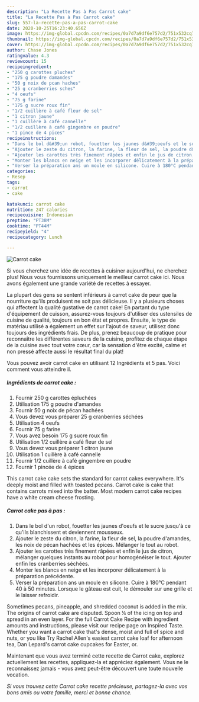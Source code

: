 ```yaml
---
description: "La Recette Pas à Pas Carrot cake"
title: "La Recette Pas à Pas Carrot cake"
slug: 557-la-recette-pas-a-pas-carrot-cake
date: 2020-10-25T16:23:40.656Z
image: https://img-global.cpcdn.com/recipes/0a7d7a9df6e757d2/751x532cq70/carrot-cake-photo-principale-de-la-recette.jpg
thumbnail: https://img-global.cpcdn.com/recipes/0a7d7a9df6e757d2/751x532cq70/carrot-cake-photo-principale-de-la-recette.jpg
cover: https://img-global.cpcdn.com/recipes/0a7d7a9df6e757d2/751x532cq70/carrot-cake-photo-principale-de-la-recette.jpg
author: Chase Jones
ratingvalue: 4.3
reviewcount: 15
recipeingredient:
- "250 g carottes pluches"
- "175 g poudre damandes"
- "50 g noix de pcan haches"
- "25 g cranberries sches"
- "4 oeufs"
- "75 g farine"
- "175 g sucre roux fin"
- "1/2 cuillère à café fleur de sel"
- "1 citron jaune"
- "1 cuillère à café cannelle"
- "1/2 cuillère à café gingembre en poudre"
- "1 pince de 4 pices"
recipeinstructions:
- "Dans le bol d&#39;un robot, fouetter les jaunes d&#39;oeufs et le sucre jusqu&#39;à ce qu&#39;ils blanchissent et deviennent mousseux."
- "Ajouter le zeste du citron, la farine, la fleur de sel, la poudre d&#39;amandes, les noix de pécan hachées et les épices. Mélanger le tout au robot."
- "Ajouter les carottes très finement râpées et enfin le jus de citron, mélanger quelques instants au robot pour homogénéiser le tout. Ajouter enfin les cranberries séchées."
- "Monter les blancs en neige et les incorporer délicatement à la préparation précédente."
- "Verser la préparation ans un moule en silicone. Cuire à 180°C pendant 40 à 50 minutes. Lorsque le gâteau est cuit, le démouler sur une grille et le laisser refroidir."
categories:
- Resep
tags:
- carrot
- cake

katakunci: carrot cake 
nutrition: 247 calories
recipecuisine: Indonesian
preptime: "PT38M"
cooktime: "PT44M"
recipeyield: "4"
recipecategory: Lunch

---
```



![Carrot cake](https://img-global.cpcdn.com/recipes/0a7d7a9df6e757d2/751x532cq70/carrot-cake-photo-principale-de-la-recette.jpg)

Si vous cherchez une idée de recettes à cuisiner aujourd'hui, ne cherchez plus! Nous vous fournissons uniquement le meilleur carrot cake ici. Nous avons également une grande variété de recettes à essayer.

La plupart des gens se sentent inférieurs à carrot cake de peur que la nourriture qu'ils produisent ne soit pas délicieuse. Il y a plusieurs choses qui affectent la qualité gustative de carrot cake! En partant du type d'équipement de cuisson, assurez-vous toujours d'utiliser des ustensiles de cuisine de qualité, toujours en bon état et propres. Ensuite, le type de matériau utilisé a également un effet sur l'ajout de saveur, utilisez donc toujours des ingrédients frais. De plus, prenez beaucoup de pratique pour reconnaître les différentes saveurs de la cuisine, profitez de chaque étape de la cuisine avec tout votre cœur, car la sensation d'être excité, calme et non pressé affecte aussi le résultat final du plat!

<!--inarticleads1-->

Vous pouvez avoir carrot cake en utilisant 12 Ingrédients et 5 pas. Voici comment vous atteindre il.

##### Ingrédients de carrot cake :

1. Fournir 250 g carottes épluchées
1. Utilisation 175 g poudre d&#39;amandes
1. Fournir 50 g noix de pécan hachées
1. Vous devez vous préparer 25 g cranberries séchées
1. Utilisation 4 oeufs
1. Fournir 75 g farine
1. Vous avez besoin 175 g sucre roux fin
1. Utilisation 1/2 cuillère à café fleur de sel
1. Vous devez vous préparer 1 citron jaune
1. Utilisation 1 cuillère à café cannelle
1. Fournir 1/2 cuillère à café gingembre en poudre
1. Fournir 1 pincée de 4 épices


This carrot cake cake sets the standard for carrot cakes everywhere. It&#39;s deeply moist and filled with toasted pecans. Carrot cake is cake that contains carrots mixed into the batter. Most modern carrot cake recipes have a white cream cheese frosting. 

<!--inarticleads2-->

##### Carrot cake pas à pas :

1. Dans le bol d&#39;un robot, fouetter les jaunes d&#39;oeufs et le sucre jusqu&#39;à ce qu&#39;ils blanchissent et deviennent mousseux.
1. Ajouter le zeste du citron, la farine, la fleur de sel, la poudre d&#39;amandes, les noix de pécan hachées et les épices. Mélanger le tout au robot.
1. Ajouter les carottes très finement râpées et enfin le jus de citron, mélanger quelques instants au robot pour homogénéiser le tout. Ajouter enfin les cranberries séchées.
1. Monter les blancs en neige et les incorporer délicatement à la préparation précédente.
1. Verser la préparation ans un moule en silicone. Cuire à 180°C pendant 40 à 50 minutes. Lorsque le gâteau est cuit, le démouler sur une grille et le laisser refroidir.


Sometimes pecans, pineapple, and shredded coconut is added in the mix. The origins of carrot cake are disputed. Spoon ¼ of the icing on top and spread in an even layer. For the full Carrot Cake Recipe with ingredient amounts and instructions, please visit our recipe page on Inspired Taste. Whether you want a carrot cake that&#39;s dense, moist and full of spice and nuts, or you like Try Rachel Allen&#39;s easiest carrot cake loaf for afternoon tea, Dan Lepard&#39;s carrot cake cupcakes for Easter, or. 

<!--inarticleads1-->

<p>
Maintenant que vous avez terminé cette recette de Carrot cake, explorez actuellement les recettes, appliquez-la et appréciez également. Vous ne le reconnaissez jamais - vous avez peut-être découvert une toute nouvelle vocation.
</p>

<p>
<i>Si vous trouvez cette Carrot cake recette précieuse, partagez-la avec vos bons amis ou votre famille, merci et bonne chance.</i>
</p>
